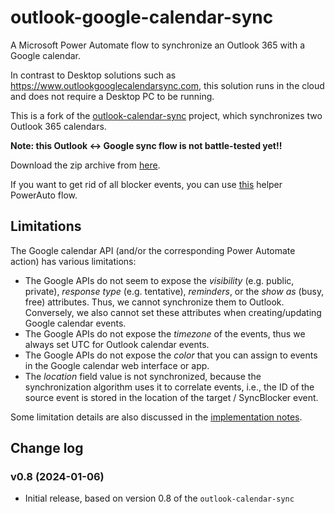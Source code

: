 # outlook-google-calendar-sync
A Microsoft Power Automate flow to synchronize an Outlook 365 with a Google calendar.

In contrast to Desktop solutions such as https://www.outlookgooglecalendarsync.com, this solution runs in the cloud and does not require a Desktop PC to be running.

This is a fork of the [outlook-calendar-sync](https://github.com/MShekow/outlook-calendar-sync) project, which synchronizes two Outlook 365 calendars.

**Note: this Outlook <-> Google sync flow is not battle-tested yet!!**

Download the zip archive from [here](https://github.com/MShekow/outlook-google-calendar-sync/raw/main/Outlook%20Google%20calendar%20sync%20v0.8.zip).

If you want to get rid of all blocker events, you can use [this](https://github.com/MShekow/outlook-google-calendar-sync/raw/main/Delete%20SyncBlocker%20events.zip) helper PowerAuto flow.

## Limitations

The Google calendar API (and/or the corresponding Power Automate action) has various limitations:

- The Google APIs do not seem to expose the _visibility_ (e.g. public, private), _response type_ (e.g. tentative), _reminders_, or the _show as_ (busy, free) attributes. Thus, we cannot synchronize them to Outlook. Conversely, we also cannot set these attributes when creating/updating Google calendar events.
- The Google APIs do not expose the _timezone_ of the events, thus we always set UTC for Outlook calendar events.
- The Google APIs do not expose the _color_ that you can assign to events in the Google calendar web interface or app.
- The _location_ field value is not synchronized, because the synchronization algorithm uses it to correlate events, i.e., the ID of the source event is stored in the location of the target / SyncBlocker event.

Some limitation details are also discussed in the [implementation notes](implementation-notes.md).

## Change log

### v0.8 (2024-01-06)

* Initial release, based on version 0.8 of the `outlook-calendar-sync`
